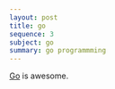 ```yaml
---
layout: post
title: go
sequence: 3
subject: go
summary: go programmming 
---
```


[Go](https://golang.org) is awesome.


